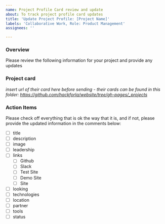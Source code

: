 ```yaml
---
name: Project Profile Card review and update
about: To track project profile card updates
title: 'Update Project Profile: [Project Name]'
labels: 'Collaborative Work, Role: Product Management'
assignees: ''

---
```


### Overview
Please review the following information for your project and provide any updates 

### Project card
_insert url of their card here before sending - their cards can be found in this folder: https://github.com/hackforla/website/tree/gh-pages/_projects_

### Action Items
Please check off everything that is ok the way that it is, and if not, please provide the updated information in the comments below:
- [ ] title
- [ ] description
- [ ] image
- [ ] leadership
- [ ] links
  - [ ] Github
  - [ ] Slack
  - [ ] Test Site
  - [ ] Demo Site
  - [ ] Site
- [ ] looking
- [ ] technologies
- [ ] location
- [ ] partner
- [ ] tools
- [ ] status
